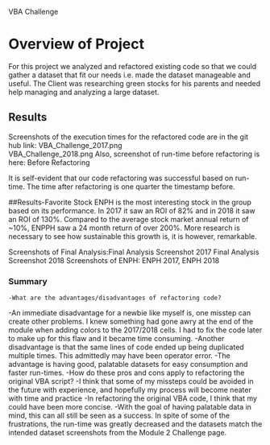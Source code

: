 VBA Challenge
# Overview of Project
For this project we analyzed and refactored existing code so that we could gather a dataset that fit our needs i.e. made the dataset manageable and useful. The Client was researching green stocks for his parents and needed help managing and analyzing a large dataset.

## Results
Screenshots of the execution times for the refactored code are in the git hub link: VBA_Challenge_2017.png  
	    VBA_Challenge_2018.png
Also, screenshot of run-time before refactoring is here: Before Refactoring

It is self-evident that our code refactoring was successful based on run-time. The time after refactoring is one quarter the timestamp before.

##Results-Favorite Stock
ENPH is the most interesting stock in the group based on its performance. In 2017 it saw an ROI of 82% and in 2018 it saw an ROI of 130%. Compared to the average stock market annual return of ~10%, ENPPH saw a 24 month return of over 200%. More research is necessary to see how sustainable this growth is, it is however, remarkable.

Screenshots of Final Analysis:Final Analysis Screenshot 2017
			      Final Analysis Screenshot 2018
Screenshots of ENPH: ENPH 2017, ENPH 2018

### Summary
	-What are the advantages/disadvantages of refactoring code?
-An immediate disadvantage for a newbie like myself is, one misstep can create other problems. I knew something had gone awry at the end of the module when adding colors to the 2017/2018 cells. I had to fix the code later to make up for this flaw and it became time consuming. 
-Another disadvantage is that the same lines of code ended up being duplicated multiple times. This admittedly may have been operator error. 
-The advantage is having good, palatable datasets for easy consumption and faster run-times. 
-How do these pros and cons apply to refactoring the original VBA script?
-I think that some of my missteps could be avoided in the future with experience, and hopefully my process will become neater with time and practice
-In refactoring the original VBA code, I think that my could have been more concise.
-With the goal of having palatable data in mind, this can all still be seen as a success. In spite of some of the frustrations, the run-time was greatly decreased and the datasets match the intended dataset screenshots from the Module 2 Challenge page.

